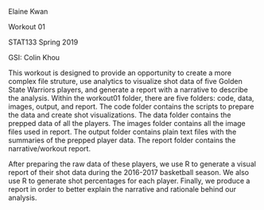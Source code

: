 Elaine Kwan 

Workout 01

STAT133 Spring 2019

GSI: Colin Khou

This workout is designed to provide an opportunity to create a more complex file struture, use analytics to visualize shot data of five Golden State Warriors players, and generate a report with a narrative to describe the analysis. Within the workout01 folder, there are five folders: code, data, images, output, and report. The code folder contains the scripts to prepare the data and create shot visualizations. The data folder contains the prepped data of all the players. The images folder contains all the image files used in report. The output folder contains plain text files with the summaries of the prepped player data. The report folder contains the narrative/workout report. 

After preparing the raw data of these players, we use R to generate a visual report of their shot data during the 2016-2017 basketball season. We also use R to generate shot percentages for each player. Finally, we produce a report in order to better explain the narrative and rationale behind our analysis. 
